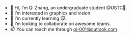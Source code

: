 - 👋 Hi, I’m Qi Zhang, an undergraduate student @USTC🚀.
- 👀 I’m interested in graphics and vision.
- 🌱 I’m currently learning 🐭.
- 💞️ I’m looking to collaborate on awesome teams.
- 📫 You can reach me through qi-001@outlook.com

<!---
bon-qi/bon-qi is a ✨ special ✨ repository because its `README.md` (this file) appears on your GitHub profile.
You can click the Preview link to take a look at your changes.
--->
